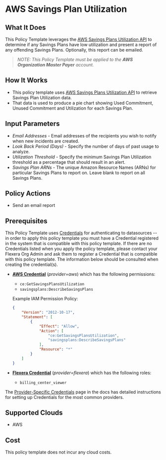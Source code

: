 # AWS Savings Plan Utilization

## What It Does

This Policy Template leverages the [AWS Savings Plans Utilization API](https://docs.aws.amazon.com/aws-cost-management/latest/APIReference/API_GetSavingsPlansUtilization.html) to determine if any Savings Plans have low utilization and present a report of any offending Savings Plans. Optionally, this report can be emailed.

> *NOTE: This Policy Template must be applied to the **AWS Organization Master Payer** account.*

## How It Works

- This policy template uses [AWS Savings Plans Utilization API](https://docs.aws.amazon.com/aws-cost-management/latest/APIReference/API_GetSavingsPlansUtilization.html) to retrieve Savings Plan Utilization data.
- That data is used to produce a pie chart showing Used Commitment, Unused Commitment and Utilization for each Savings Plan.

## Input Parameters

- *Email Addresses* - Email addresses of the recipients you wish to notify when new incidents are created.
- *Look Back Period (Days)* - Specify the number of days of past usage to analyze.
- *Utilization Threshold* - Specify the minimum Savings Plan Utilization threshold as a percentage that should result in an alert.
- *Savings Plan ARNs* - The unique Amazon Resource Names (ARNs) for particular Savings Plans to report on. Leave blank to report on all Savings Plans.

## Policy Actions

- Send an email report

## Prerequisites

This Policy Template uses [Credentials](https://docs.flexera.com/flexera/EN/Automation/ManagingCredentialsExternal.htm) for authenticating to datasources -- in order to apply this policy template you must have a Credential registered in the system that is compatible with this policy template. If there are no Credentials listed when you apply the policy template, please contact your Flexera Org Admin and ask them to register a Credential that is compatible with this policy template. The information below should be consulted when creating the credential(s).

- [**AWS Credential**](https://docs.flexera.com/flexera/EN/Automation/ProviderCredentials.htm#automationadmin_1982464505_1121575) (*provider=aws*) which has the following permissions:
  - `ce:GetSavingsPlansUtilization`
  - `savingsplans:DescribeSavingsPlans`

  Example IAM Permission Policy:

  ```json
  {
      "Version": "2012-10-17",
      "Statement": [
          {
              "Effect": "Allow",
              "Action": [
                  "ce:GetSavingsPlansUtilization",
                  "savingsplans:DescribeSavingsPlans"
              ],
              "Resource": "*"
          }
      ]
  }
  ```

- [**Flexera Credential**](https://docs.flexera.com/flexera/EN/Automation/ProviderCredentials.htm) (*provider=flexera*) which has the following roles:
  - `billing_center_viewer`

The [Provider-Specific Credentials](https://docs.flexera.com/flexera/EN/Automation/ProviderCredentials.htm) page in the docs has detailed instructions for setting up Credentials for the most common providers.

## Supported Clouds

- AWS

## Cost

This policy template does not incur any cloud costs.
